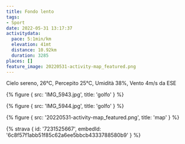 ```yaml
---
title: Fondo lento
tags:
- Sport
date: 2022-05-31 13:17:37
activitydata:
  pace: 5:1min/km
  elevation: 41mt
  distance: 10.92km
  duration: 3285
places: []
feature_image: 20220531-activity-map_featured.png
---
```


Cielo sereno, 26°C, Percepito 25°C, Umidità 38%, Vento 4m/s da ESE

{% figure { src: 'IMG_5943.jpg', title: 'golfo' } %}
<!--more-->

{% figure { src: 'IMG_5944.jpg', title: 'golfo' } %}

{% figure { src: '20220531-activity-map_featured.png', title: 'map' } %}

{% strava { id: '7231525667', embedId: '6c8f57f1abb51f85c62a6ee5bbcb4333788580b9' } %}